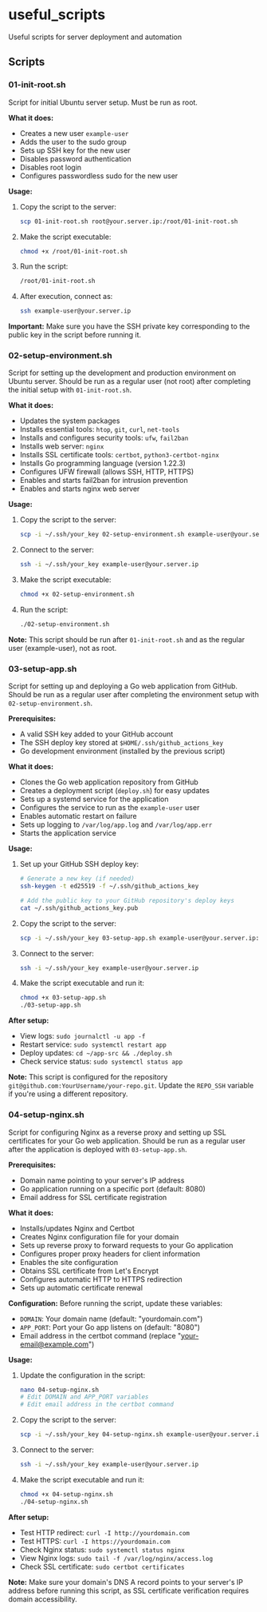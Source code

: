 # useful_scripts
Useful scripts for server deployment and automation

## Scripts

### 01-init-root.sh
Script for initial Ubuntu server setup. Must be run as root.

**What it does:**
- Creates a new user `example-user`
- Adds the user to the sudo group
- Sets up SSH key for the new user
- Disables password authentication
- Disables root login
- Configures passwordless sudo for the new user

**Usage:**
1. Copy the script to the server:
   ```bash
   scp 01-init-root.sh root@your.server.ip:/root/01-init-root.sh
   ```

2. Make the script executable:
   ```bash
   chmod +x /root/01-init-root.sh
   ```

3. Run the script:
   ```bash
   /root/01-init-root.sh
   ```

4. After execution, connect as:
   ```bash
   ssh example-user@your.server.ip
   ```

**Important:** Make sure you have the SSH private key corresponding to the public key in the script before running it.

### 02-setup-environment.sh
Script for setting up the development and production environment on Ubuntu server. Should be run as a regular user (not root) after completing the initial setup with `01-init-root.sh`.

**What it does:**
- Updates the system packages
- Installs essential tools: `htop`, `git`, `curl`, `net-tools`
- Installs and configures security tools: `ufw`, `fail2ban`
- Installs web server: `nginx`
- Installs SSL certificate tools: `certbot`, `python3-certbot-nginx`
- Installs Go programming language (version 1.22.3)
- Configures UFW firewall (allows SSH, HTTP, HTTPS)
- Enables and starts fail2ban for intrusion prevention
- Enables and starts nginx web server

**Usage:**
1. Copy the script to the server:
   ```bash
   scp -i ~/.ssh/your_key 02-setup-environment.sh example-user@your.server.ip:~/
   ```

2. Connect to the server:
   ```bash
   ssh -i ~/.ssh/your_key example-user@your.server.ip
   ```

3. Make the script executable:
   ```bash
   chmod +x 02-setup-environment.sh
   ```

4. Run the script:
   ```bash
   ./02-setup-environment.sh
   ```

**Note:** This script should be run after `01-init-root.sh` and as the regular user (example-user), not as root.

### 03-setup-app.sh
Script for setting up and deploying a Go web application from GitHub. Should be run as a regular user after completing the environment setup with `02-setup-environment.sh`.

**Prerequisites:**
- A valid SSH key added to your GitHub account
- The SSH deploy key stored at `$HOME/.ssh/github_actions_key`
- Go development environment (installed by the previous script)

**What it does:**
- Clones the Go web application repository from GitHub
- Creates a deployment script (`deploy.sh`) for easy updates
- Sets up a systemd service for the application
- Configures the service to run as the `example-user` user
- Enables automatic restart on failure
- Sets up logging to `/var/log/app.log` and `/var/log/app.err`
- Starts the application service

**Usage:**
1. Set up your GitHub SSH deploy key:
   ```bash
   # Generate a new key (if needed)
   ssh-keygen -t ed25519 -f ~/.ssh/github_actions_key
   
   # Add the public key to your GitHub repository's deploy keys
   cat ~/.ssh/github_actions_key.pub
   ```

2. Copy the script to the server:
   ```bash
   scp -i ~/.ssh/your_key 03-setup-app.sh example-user@your.server.ip:~/
   ```

3. Connect to the server:
   ```bash
   ssh -i ~/.ssh/your_key example-user@your.server.ip
   ```

4. Make the script executable and run it:
   ```bash
   chmod +x 03-setup-app.sh
   ./03-setup-app.sh
   ```

**After setup:**
- View logs: `sudo journalctl -u app -f`
- Restart service: `sudo systemctl restart app`
- Deploy updates: `cd ~/app-src && ./deploy.sh`
- Check service status: `sudo systemctl status app`

**Note:** This script is configured for the repository `git@github.com:YourUsername/your-repo.git`. Update the `REPO_SSH` variable if you're using a different repository.

### 04-setup-nginx.sh
Script for configuring Nginx as a reverse proxy and setting up SSL certificates for your Go web application. Should be run as a regular user after the application is deployed with `03-setup-app.sh`.

**Prerequisites:**
- Domain name pointing to your server's IP address
- Go application running on a specific port (default: 8080)
- Email address for SSL certificate registration

**What it does:**
- Installs/updates Nginx and Certbot
- Creates Nginx configuration file for your domain
- Sets up reverse proxy to forward requests to your Go application
- Configures proper proxy headers for client information
- Enables the site configuration
- Obtains SSL certificate from Let's Encrypt
- Configures automatic HTTP to HTTPS redirection
- Sets up automatic certificate renewal

**Configuration:**
Before running the script, update these variables:
- `DOMAIN`: Your domain name (default: "yourdomain.com")
- `APP_PORT`: Port your Go app listens on (default: "8080")
- Email address in the certbot command (replace "your-email@example.com")

**Usage:**
1. Update the configuration in the script:
   ```bash
   nano 04-setup-nginx.sh
   # Edit DOMAIN and APP_PORT variables
   # Edit email address in the certbot command
   ```

2. Copy the script to the server:
   ```bash
   scp -i ~/.ssh/your_key 04-setup-nginx.sh example-user@your.server.ip:~/
   ```

3. Connect to the server:
   ```bash
   ssh -i ~/.ssh/your_key example-user@your.server.ip
   ```

4. Make the script executable and run it:
   ```bash
   chmod +x 04-setup-nginx.sh
   ./04-setup-nginx.sh
   ```

**After setup:**
- Test HTTP redirect: `curl -I http://yourdomain.com`
- Test HTTPS: `curl -I https://yourdomain.com`
- Check Nginx status: `sudo systemctl status nginx`
- View Nginx logs: `sudo tail -f /var/log/nginx/access.log`
- Check SSL certificate: `sudo certbot certificates`

**Note:** Make sure your domain's DNS A record points to your server's IP address before running this script, as SSL certificate verification requires domain accessibility.
